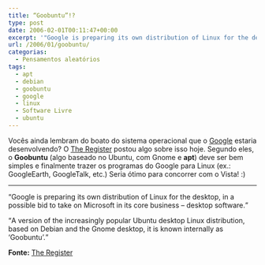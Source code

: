 ```yaml
---
title: “Goobuntu”!?
type: post
date: 2006-02-01T00:11:47+00:00
excerpt: '"Google is preparing its own distribution of Linux for the desktop, in a possible bid to take on Microsoft in its core business - desktop software."'
url: /2006/01/goobuntu/
categorias:
  - Pensamentos aleatórios
tags:
  - apt
  - debian
  - goobuntu
  - google
  - linux
  - Software Livre
  - ubuntu
---
```


Vocês ainda lembram do boato do sistema operacional que o [Google][1] estaria desenvolvendo? O [The Register][2] postou algo sobre isso hoje. Segundo eles, o **Goobuntu** (algo baseado no Ubuntu, com Gnome e **apt**) deve ser bem simples e finalmente trazer os programas do Google para Linux (ex.: GoogleEarth, GoogleTalk, etc.) Seria ótimo para concorrer com o Vista! :)

---

<q>Google is preparing its own distribution of Linux for the desktop, in a possible bid to take on Microsoft in its core business – desktop software.</q>

<q>A version of the increasingly popular Ubuntu desktop Linux distribution, based on Debian and the Gnome desktop, it is known internally as ‘Goobuntu’.</q>

**Fonte:** [The Register][2]

[1]: http://www.google.com
[2]: http://www.theregister.co.uk/2006/01/31/google_goes_desktop_linux/
